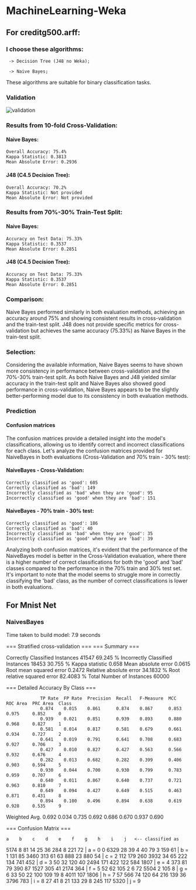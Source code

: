 # MachineLearning-Weka

## For creditg500.arff:

###  I choose these algorithms:
  
     -> Decision Tree (J48 no Weka);
     
     -> Naive Bayes;
     
  These algorithms are suitable for binary classification tasks.
  ### Validation
![validation](https://github.com/Jerry-523/MachineLearning-Weka/assets/92488227/944b0f91-9495-45f1-a294-e3f048ee2c2f)

  

 ### Results from 10-fold Cross-Validation:
#### Naive Bayes:

    Overall Accuracy: 75.4%
    Kappa Statistic: 0.3813
    Mean Absolute Error: 0.2936

#### J48 (C4.5 Decision Tree):

    Overall Accuracy: 70.2%
    Kappa Statistic: Not provided
    Mean Absolute Error: Not provided

   ### Results from 70%-30% Train-Test Split:
#### Naive Bayes:

    Accuracy on Test Data: 75.33%
    Kappa Statistic: 0.3537
    Mean Absolute Error: 0.2851

#### J48 (C4.5 Decision Tree):

    Accuracy on Test Data: 75.33%
    Kappa Statistic: 0.3537
    Mean Absolute Error: 0.2851

### Comparison:

  Naive Bayes performed similarly in both evaluation methods, achieving an accuracy around 75% and showing consistent results in cross-validation and the train-test split.
  J48 does not provide specific metrics for cross-validation but achieves the same accuracy (75.33%) as Naive Bayes in the train-test split.

### Selection:

Considering the available information, Naive Bayes seems to have shown more consistency in performance between cross-validation and the 70%-30% train-test split. As both Naive Bayes and J48 yielded similar accuracy in the train-test split and Naive Bayes also showed good performance in cross-validation, Naive Bayes appears to be the slightly better-performing model due to its consistency in both evaluation methods.

### Prediction
#### Confusion matrices

The confusion matrices provide a detailed insight into the model's classifications, allowing us to identify correct and incorrect classifications for each class. Let's analyze the confusion matrices provided for NaiveBayes in both evaluations (Cross-Validation and 70% train - 30% test):

#### NaiveBayes - Cross-Validation:

    Correctly classified as 'good': 605
    Correctly classified as 'bad': 149
    Incorrectly classified as 'bad' when they are 'good': 95
    Incorrectly classified as 'good' when they are 'bad': 151

#### NaiveBayes - 70% train - 30% test:

    Correctly classified as 'good': 186
    Correctly classified as 'bad': 40
    Incorrectly classified as 'bad' when they are 'good': 35
    Incorrectly classified as 'good' when they are 'bad': 39

Analyzing both confusion matrices, it's evident that the performance of the NaiveBayes model is better in the Cross-Validation evaluation, where there is a higher number of correct classifications for both the 'good' and 'bad' classes compared to the performance in the 70% train and 30% test set. It's important to note that the model seems to struggle more in correctly classifying the 'bad' class, as the number of correct classifications is lower in both evaluations.

## For Mnist Net
### NaivesBayes
Time taken to build model: 7.9 seconds

=== Stratified cross-validation ===
=== Summary ===

Correctly Classified Instances       41547               69.245  %
Incorrectly Classified Instances     18453               30.755  %
Kappa statistic                          0.658 
Mean absolute error                      0.0615
Root mean squared error                  0.2472
Relative absolute error                 34.1832 %
Root relative squared error             82.4083 %
Total Number of Instances            60000     

=== Detailed Accuracy By Class ===

                 TP Rate  FP Rate  Precision  Recall   F-Measure  MCC      ROC Area  PRC Area  Class
                 0.874    0.015    0.861      0.874    0.867      0.853    0.975     0.852     0
                 0.939    0.021    0.851      0.939    0.893      0.880    0.968     0.827     1
                 0.581    0.014    0.817      0.581    0.679      0.661    0.934     0.727     2
                 0.641    0.019    0.791      0.641    0.708      0.683    0.927     0.706     3
                 0.427    0.010    0.827      0.427    0.563      0.566    0.932     0.676     4
                 0.282    0.013    0.682      0.282    0.399      0.406    0.903     0.594     5
                 0.930    0.044    0.700      0.930    0.799      0.783    0.959     0.707     6
                 0.640    0.011    0.867      0.640    0.737      0.721    0.963     0.810     7
                 0.649    0.094    0.427      0.649    0.515      0.463    0.871     0.431     8
                 0.894    0.100    0.496      0.894    0.638      0.619    0.928     0.535     9
Weighted Avg.    0.692    0.034    0.735      0.692    0.686      0.670    0.937     0.690     

=== Confusion Matrix ===

    a    b    c    d    e    f    g    h    i    j   <-- classified as
 5174    8   81   14   25   36  284    8  221   72 |    a = 0
    0 6329   28   39    4   40   79    3  159   61 |    b = 1
  131   85 3460  313   61   63  888   23  880   54 |    c = 2
  112  179  260 3932   34   65  222  134  741  452 |    d = 3
   50   32  120   40 2494  171  422  122  584 1807 |    e = 4
  373   81   79  390   87 1527  305   41 2174  364 |    f = 5
   52   62  105    2    6   72 5504    2  105    8 |    g = 6
   33   50   22  100  109   19    8 4011  107 1806 |    h = 7
   57  566   74  120   64  216  139   36 3796  783 |    i = 8
   27   41    8   21  133   29    8  245  117 5320 |    j = 9

